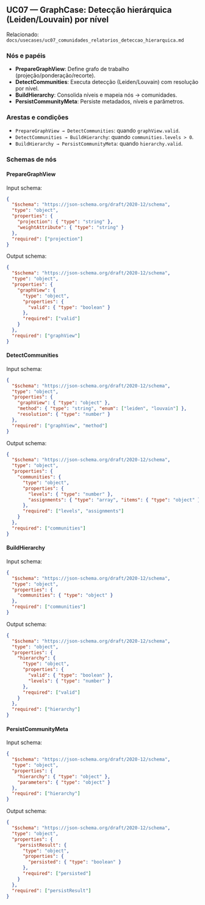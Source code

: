 ## UC07 — GraphCase: Detecção hierárquica (Leiden/Louvain) por nível

Relacionado: `docs/usecases/uc07_comunidades_relatorios_deteccao_hierarquica.md`

### Nós e papéis
- **PrepareGraphView**: Define grafo de trabalho (projeção/ponderação/recorte).
- **DetectCommunities**: Executa detecção (Leiden/Louvain) com resolução por nível.
- **BuildHierarchy**: Consolida níveis e mapeia nós → comunidades.
- **PersistCommunityMeta**: Persiste metadados, níveis e parâmetros.

### Arestas e condições
- `PrepareGraphView → DetectCommunities`: quando `graphView.valid`.
- `DetectCommunities → BuildHierarchy`: quando `communities.levels > 0`.
- `BuildHierarchy → PersistCommunityMeta`: quando `hierarchy.valid`.

### Schemas de nós

#### PrepareGraphView
Input schema:
```json
{
  "$schema": "https://json-schema.org/draft/2020-12/schema",
  "type": "object",
  "properties": {
    "projection": { "type": "string" },
    "weightAttribute": { "type": "string" }
  },
  "required": ["projection"]
}
```
Output schema:
```json
{
  "$schema": "https://json-schema.org/draft/2020-12/schema",
  "type": "object",
  "properties": {
    "graphView": {
      "type": "object",
      "properties": {
        "valid": { "type": "boolean" }
      },
      "required": ["valid"]
    }
  },
  "required": ["graphView"]
}
```

#### DetectCommunities
Input schema:
```json
{
  "$schema": "https://json-schema.org/draft/2020-12/schema",
  "type": "object",
  "properties": {
    "graphView": { "type": "object" },
    "method": { "type": "string", "enum": ["leiden", "louvain"] },
    "resolution": { "type": "number" }
  },
  "required": ["graphView", "method"]
}
```
Output schema:
```json
{
  "$schema": "https://json-schema.org/draft/2020-12/schema",
  "type": "object",
  "properties": {
    "communities": {
      "type": "object",
      "properties": {
        "levels": { "type": "number" },
        "assignments": { "type": "array", "items": { "type": "object" } }
      },
      "required": ["levels", "assignments"]
    }
  },
  "required": ["communities"]
}
```

#### BuildHierarchy
Input schema:
```json
{
  "$schema": "https://json-schema.org/draft/2020-12/schema",
  "type": "object",
  "properties": {
    "communities": { "type": "object" }
  },
  "required": ["communities"]
}
```
Output schema:
```json
{
  "$schema": "https://json-schema.org/draft/2020-12/schema",
  "type": "object",
  "properties": {
    "hierarchy": {
      "type": "object",
      "properties": {
        "valid": { "type": "boolean" },
        "levels": { "type": "number" }
      },
      "required": ["valid"]
    }
  },
  "required": ["hierarchy"]
}
```

#### PersistCommunityMeta
Input schema:
```json
{
  "$schema": "https://json-schema.org/draft/2020-12/schema",
  "type": "object",
  "properties": {
    "hierarchy": { "type": "object" },
    "parameters": { "type": "object" }
  },
  "required": ["hierarchy"]
}
```
Output schema:
```json
{
  "$schema": "https://json-schema.org/draft/2020-12/schema",
  "type": "object",
  "properties": {
    "persistResult": {
      "type": "object",
      "properties": {
        "persisted": { "type": "boolean" }
      },
      "required": ["persisted"]
    }
  },
  "required": ["persistResult"]
}
```


